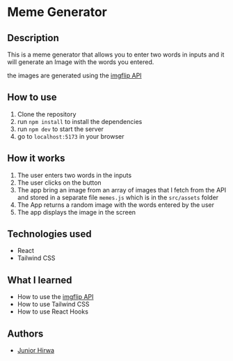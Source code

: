 # Meme Generator

## Description

This is a meme generator that allows you to enter two words in inputs and it will generate an Image  with the words you entered.

the images are generated using the [imgflip API](https://api.imgflip.com/)

## How to use

1. Clone the repository
2. run `npm install` to install the dependencies
3. run `npm dev` to start the server
4. go to `localhost:5173` in your browser

## How it works

1. The user enters two words in the inputs
2. The user clicks on the button
3. The app bring an image from an array of images that I fetch from the API and stored in a separate file `memes.js` which is in the `src/assets` folder
4. The App returns a random image with the words entered by the user
5. The app displays the image in the screen

## Technologies used

- React
- Tailwind CSS

## What I learned

- How to use the [imgflip API](https://api.imgflip.com/)
- How to use Tailwind CSS
- How to use React Hooks

## Authors

- [Junior Hirwa](https://github.com/HIRWA13)